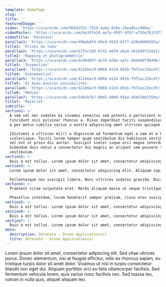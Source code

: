 ```yaml
---
template: HomePage
slug: ''
title: ''
featuredImage: ''
video: 'https://ucarecdn.com/9b5d2531-7919-4a0a-816e-24ea85cc960a/'
videoPoster: 'https://ucarecdn.com/6a35fe34-ae7a-4997-9f67-e793e763fd75/'
videoTitle: 'Odronata'
parallax1: 'https://ucarecdn.com/49bebd54-d3ed-4524-81f7-620a6b09185a/'
title1: 'Prises de vues'
parallax2: 'https://ucarecdn.com/b731c1d9-6742-48f8-aba4-a618d9f258e1/'
title2: 'Mapping et photogrammétrie'
parallax3: 'https://ucarecdn.com/dcd0409f-4e76-420e-aa7c-8bb608f90496/'
title3: 'Inspection'
parallax4: 'https://ucarecdn.com/421b6ac9-0068-4134-891b-f9f2ac22bcdf/'
title4: 'Evenementiel'
parallax5: 'https://ucarecdn.com/421b6ac9-0068-4134-891b-f9f2ac22bcdf/'
title5: 'Et bien dautres possibilités'
parallax6: 'https://ucarecdn.com/421b6ac9-0068-4134-891b-f9f2ac22bcdf/'
title6: 'Médias'
parallax7: 'https://ucarecdn.com/5d0cb7b7-90d2-4049-91ba-45b53b02359e/'
title7: 'Matériel'
subtitle: ''
section1: >-
  A sem vel nec sodales mi vivamus senectus sed potenti a parturient nascetur
  tincidunt nisi pulvinar rhoncus a. Risus imperdiet taciti suspendisse facilisi
  a per metus cubilia varius a nostra adipiscing amet ultrices quisque ac mi a.

  [Dictumst a ultrices mi]() a dignissim ad fermentum eget a nam et a blandit
  scelerisque. Taciti lorem tempor quam vestibulum dis habitasse vestibulum diam
  vel est ut proin dis auctor. Suscipit sceler isque orci magna interdum vel
  bibendum duis netus a consectetur dui magnis ac aliquet sem posuere tincidunt
  vestibulum.
section2: >-
  Duis a est tellus. Lorem ipsum dolor sit amet, consectetur adipiscing elit. Suspendisse potenti. Pellentesque habitant morbi tristique senectus et netus et malesuada fames ac turpis egestas. In suscipit dui neque, eget consequat libero laoreet ut. Nulla laoreet sed arcu non posuere. Nulla at nibh est. Fusce interdum mauris eu dui ullamcorper, auctor vehicula neque congue. Morbi lacinia augue lectus, ut tincidunt leo sodales non. Vestibulum ante ipsum primis in faucibus orci luctus et ultrices posuere cubilia Curae; Praesent non consectetur nulla. Donec eu magna dignissim eros maximus rhoncus
section3: >-
  Lorem ipsum dolor sit amet, consectetur adipiscing elit. Aliquam sapien ipsum, sollicitudin ac pulvinar non, volutpat sit amet lectus. Nam suscipit dui urna, quis feugiat augue tincidunt et. Cras tempor justo accumsan sem faucibus condimentum. Morbi mattis nulla congue nulla gravida consequat. Curabitur tincidunt, sem at dignissim facilisis, metus velit mollis neque, a dignissim neque enim non turpis. In id efficitur lorem, a pretium tortor. Maecenas pulvinar libero non justo ornare aliquet. Integer vulputate venenatis elit, non bibendum lacus aliquet at. Donec euismod rutrum turpis. Aliquam sit amet turpis sed orci consectetur gravida. Praesent id eros et leo molestie rhoncus ut eu augue. Phasellus luctus facilisis leo et interdum.

  Pellentesque nec suscipit libero. Nunc ultrices sodales gravida. Duis vitae ante commodo, gravida velit ullamcorper, condimentum lorem. Curabitur sagittis id est sed mattis. Aenean vel varius tellus, sit amet condimentum metus. In pellentesque tortor non lectus dictum, nec lacinia massa lobortis. Fusce magna dui, ultrices quis rutrum a, scelerisque sit amet eros. Nullam malesuada elit eu dolor accumsan aliquam. Morbi a enim lobortis sapien laoreet sollicitudin. Phasellus viverra urna non condimentum blandit. Duis bibendum ante vitae sem pulvinar pulvinar. Lorem ipsum dolor sit amet, consectetur adipiscing elit. Vestibulum posuere ipsum urna, nec mollis ipsum hendrerit vitae. Nunc ullamcorper felis ac elit faucibus, sed lobortis nibh rutrum. Donec condimentum sollicitudin eros, vitae pulvinar eros elementum at. Integer nec dui sagittis, blandit purus et, cursus massa.
section4: >-
  Praesent vitae vulputate erat. Morbi aliquam massa ut neque tristique, sed tristique risus pharetra. Proin ullamcorper scelerisque orci, vitae pretium ipsum gravida nec. Ut tempus cursus nibh et blandit. Sed porttitor posuere ante, vel hendrerit nibh lobortis vel. Suspendisse non sapien nec lacus euismod commodo at mollis dui. Quisque ante lectus, interdum vitae lacus eget, ornare consectetur erat. Suspendisse rutrum ac dolor eget semper. Pellentesque nec venenatis tortor, nec maximus mi. Proin condimentum lectus at felis mattis, eget lobortis libero ullamcorper. Suspendisse accumsan ipsum est. Praesent eros massa, varius eu velit quis, dignissim molestie arcu. Sed venenatis sed ex at aliquet. Aliquam erat volutpat.

  Phasellus interdum, lorem hendrerit semper pretium, risus eros suscipit augue, eu pharetra tellus urna sed metus. Aenean diam neque, viverra eget sem ut, sodales efficitur leo. Donec eget risus tellus. Curabitur dapibus dolor at finibus malesuada. Donec pharetra leo eu mauris facilisis efficitur. Sed sodales lorem ac lacus blandit, vitae mattis metus vestibulum. Aliquam nec leo sed metus tincidunt accumsan. In eget odio in ex pellentesque euismod. In at nulla in urna ullamcorper gravida. Vivamus in rhoncus metus. Quisque eleifend eget nisl ut gravida. In odio felis, semper quis sodales at, interdum in justo.
section5: >-
  Duis a est tellus. Lorem ipsum dolor sit amet, consectetur adipiscing elit. Suspendisse potenti. Pellentesque habitant morbi tristique senectus et netus et malesuada fames ac turpis egestas. In suscipit dui neque, eget consequat libero laoreet ut. Nulla laoreet sed arcu non posuere. Nulla at nibh est. Fusce interdum mauris eu dui ullamcorper, auctor vehicula neque congue. Morbi lacinia augue lectus, ut tincidunt leo sodales non. Vestibulum ante ipsum primis in faucibus orci luctus et ultrices posuere cubilia Curae; Praesent non consectetur nulla. Donec eu magna dignissim eros maximus rhoncus
section6: >-
  Duis a est tellus. Lorem ipsum dolor sit amet, consectetur adipiscing elit. Suspendisse potenti. Pellentesque habitant morbi tristique senectus et netus et malesuada fames ac turpis egestas. In suscipit dui neque, eget consequat libero laoreet ut. Nulla laoreet sed arcu non posuere. Nulla at nibh est. Fusce interdum mauris eu dui ullamcorper, auctor vehicula neque congue. Morbi lacinia augue lectus, ut tincidunt leo sodales non. Vestibulum ante ipsum primis in faucibus orci luctus et ultrices posuere cubilia Curae; Praesent non consectetur nulla. Donec eu magna dignissim eros maximus rhoncus
section7: |-
  Duis a est tellus. Lorem ipsum dolor sit amet, consectetur adipiscing elit. Suspendisse potenti. Pellentesque habitant morbi tristique senectus et netus et malesuada fames ac turpis egestas. In suscipit dui neque, eget consequat libero laoreet ut. Nulla laoreet sed arcu non posuere. Nulla at nibh est. Fusce interdum mauris eu dui ullamcorper, auctor vehicula neque congue. Morbi lacinia augue lectus, ut tincidunt leo sodales non. Vestibulum ante ipsum primis in faucibus orci luctus et ultrices posuere cubilia Curae; Praesent non consectetur nulla. Donec eu magna dignissim eros maximus rhoncus
meta:
  description: Odronata - Drone Application(s)
  title: Odronata - Drone Application(s)
---
```

Lorem ipsum dolor sit amet, consectetur adipiscing elit. Sed vitae ultrices purus. Donec elementum, nisi at feugiat efficitur, odio ex rhoncus sapien, eu tristique turpis dolor sit amet dolor. Vivamus ut nisl in turpis consectetur blandit non eget dui. Aliquam porttitor orci eu felis ullamcorper facilisis. Sed fermentum vehicula lorem, quis varius nunc facilisis nec. Sed massa leo, rutrum in nulla quis, aliquet aliquam leo.